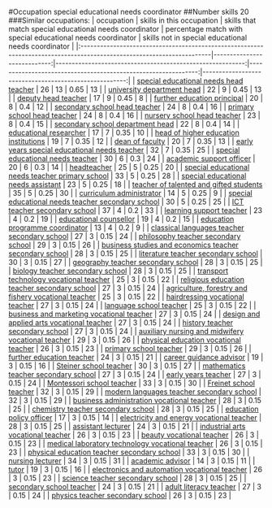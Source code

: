 #Occupation special educational needs coordinator
##Number skills 20
###Similar occupations:
| occupation                                                                                                            |   skills in this occupation |   skills that match special educational needs coordinator |   percentage match with special educational needs coordinator |   skills not in special educational needs coordinator |
|:----------------------------------------------------------------------------------------------------------------------|----------------------------:|----------------------------------------------------------:|--------------------------------------------------------------:|------------------------------------------------------:|
| [special educational needs head teacher](special_educational_needs_head_teacher.md)                                   |                          26 |                                                        13 |                                                          0.65 |                                                    13 |
| [university department head](university_department_head.md)                                                           |                          22 |                                                         9 |                                                          0.45 |                                                    13 |
| [deputy head teacher](deputy_head_teacher.md)                                                                         |                          17 |                                                         9 |                                                          0.45 |                                                     8 |
| [further education principal](further_education_principal.md)                                                         |                          20 |                                                         8 |                                                          0.4  |                                                    12 |
| [secondary school head teacher](secondary_school_head_teacher.md)                                                     |                          24 |                                                         8 |                                                          0.4  |                                                    16 |
| [primary school head teacher](primary_school_head_teacher.md)                                                         |                          24 |                                                         8 |                                                          0.4  |                                                    16 |
| [nursery school head teacher](nursery_school_head_teacher.md)                                                         |                          23 |                                                         8 |                                                          0.4  |                                                    15 |
| [secondary school department head](secondary_school_department_head.md)                                               |                          22 |                                                         8 |                                                          0.4  |                                                    14 |
| [educational researcher](educational_researcher.md)                                                                   |                          17 |                                                         7 |                                                          0.35 |                                                    10 |
| [head of higher education institutions](head_of_higher_education_institutions.md)                                     |                          19 |                                                         7 |                                                          0.35 |                                                    12 |
| [dean of faculty](dean_of_faculty.md)                                                                                 |                          20 |                                                         7 |                                                          0.35 |                                                    13 |
| [early years special educational needs teacher](early_years_special_educational_needs_teacher.md)                     |                          32 |                                                         7 |                                                          0.35 |                                                    25 |
| [special educational needs teacher](special_educational_needs_teacher.md)                                             |                          30 |                                                         6 |                                                          0.3  |                                                    24 |
| [academic support officer](academic_support_officer.md)                                                               |                          20 |                                                         6 |                                                          0.3  |                                                    14 |
| [headteacher](headteacher.md)                                                                                         |                          25 |                                                         5 |                                                          0.25 |                                                    20 |
| [special educational needs teacher primary school](special_educational_needs_teacher_primary_school.md)               |                          33 |                                                         5 |                                                          0.25 |                                                    28 |
| [special educational needs assistant](special_educational_needs_assistant.md)                                         |                          23 |                                                         5 |                                                          0.25 |                                                    18 |
| [teacher of talented and gifted students](teacher_of_talented_and_gifted_students.md)                                 |                          35 |                                                         5 |                                                          0.25 |                                                    30 |
| [curriculum administrator](curriculum_administrator.md)                                                               |                          14 |                                                         5 |                                                          0.25 |                                                     9 |
| [special educational needs teacher secondary school](special_educational_needs_teacher_secondary_school.md)           |                          30 |                                                         5 |                                                          0.25 |                                                    25 |
| [ICT teacher secondary school](ICT_teacher_secondary_school.md)                                                       |                          37 |                                                         4 |                                                          0.2  |                                                    33 |
| [learning support teacher](learning_support_teacher.md)                                                               |                          23 |                                                         4 |                                                          0.2  |                                                    19 |
| [educational counsellor](educational_counsellor.md)                                                                   |                          19 |                                                         4 |                                                          0.2  |                                                    15 |
| [education programme coordinator](education_programme_coordinator.md)                                                 |                          13 |                                                         4 |                                                          0.2  |                                                     9 |
| [classical languages teacher secondary school](classical_languages_teacher_secondary_school.md)                       |                          27 |                                                         3 |                                                          0.15 |                                                    24 |
| [philosophy teacher secondary school](philosophy_teacher_secondary_school.md)                                         |                          29 |                                                         3 |                                                          0.15 |                                                    26 |
| [business studies and economics teacher secondary school](business_studies_and_economics_teacher_secondary_school.md) |                          28 |                                                         3 |                                                          0.15 |                                                    25 |
| [literature teacher secondary school](literature_teacher_secondary_school.md)                                         |                          30 |                                                         3 |                                                          0.15 |                                                    27 |
| [geography teacher secondary school](geography_teacher_secondary_school.md)                                           |                          28 |                                                         3 |                                                          0.15 |                                                    25 |
| [biology teacher secondary school](biology_teacher_secondary_school.md)                                               |                          28 |                                                         3 |                                                          0.15 |                                                    25 |
| [transport technology vocational teacher](transport_technology_vocational_teacher.md)                                 |                          25 |                                                         3 |                                                          0.15 |                                                    22 |
| [religious education teacher secondary school](religious_education_teacher_secondary_school.md)                       |                          27 |                                                         3 |                                                          0.15 |                                                    24 |
| [agriculture, forestry and fishery vocational teacher](agriculture,_forestry_and_fishery_vocational_teacher.md)       |                          25 |                                                         3 |                                                          0.15 |                                                    22 |
| [hairdressing vocational teacher](hairdressing_vocational_teacher.md)                                                 |                          27 |                                                         3 |                                                          0.15 |                                                    24 |
| [language school teacher](language_school_teacher.md)                                                                 |                          25 |                                                         3 |                                                          0.15 |                                                    22 |
| [business and marketing vocational teacher](business_and_marketing_vocational_teacher.md)                             |                          27 |                                                         3 |                                                          0.15 |                                                    24 |
| [design and applied arts vocational teacher](design_and_applied_arts_vocational_teacher.md)                           |                          27 |                                                         3 |                                                          0.15 |                                                    24 |
| [history teacher secondary school](history_teacher_secondary_school.md)                                               |                          27 |                                                         3 |                                                          0.15 |                                                    24 |
| [auxiliary nursing and midwifery vocational teacher](auxiliary_nursing_and_midwifery_vocational_teacher.md)           |                          29 |                                                         3 |                                                          0.15 |                                                    26 |
| [physical education vocational teacher](physical_education_vocational_teacher.md)                                     |                          26 |                                                         3 |                                                          0.15 |                                                    23 |
| [primary school teacher](primary_school_teacher.md)                                                                   |                          29 |                                                         3 |                                                          0.15 |                                                    26 |
| [further education teacher](further_education_teacher.md)                                                             |                          24 |                                                         3 |                                                          0.15 |                                                    21 |
| [career guidance advisor](career_guidance_advisor.md)                                                                 |                          19 |                                                         3 |                                                          0.15 |                                                    16 |
| [Steiner school teacher](Steiner_school_teacher.md)                                                                   |                          30 |                                                         3 |                                                          0.15 |                                                    27 |
| [mathematics teacher secondary school](mathematics_teacher_secondary_school.md)                                       |                          27 |                                                         3 |                                                          0.15 |                                                    24 |
| [early years teacher](early_years_teacher.md)                                                                         |                          27 |                                                         3 |                                                          0.15 |                                                    24 |
| [Montessori school teacher](Montessori_school_teacher.md)                                                             |                          33 |                                                         3 |                                                          0.15 |                                                    30 |
| [Freinet school teacher](Freinet_school_teacher.md)                                                                   |                          32 |                                                         3 |                                                          0.15 |                                                    29 |
| [modern languages teacher secondary school](modern_languages_teacher_secondary_school.md)                             |                          32 |                                                         3 |                                                          0.15 |                                                    29 |
| [business administration vocational teacher](business_administration_vocational_teacher.md)                           |                          28 |                                                         3 |                                                          0.15 |                                                    25 |
| [chemistry teacher secondary school](chemistry_teacher_secondary_school.md)                                           |                          28 |                                                         3 |                                                          0.15 |                                                    25 |
| [education policy officer](education_policy_officer.md)                                                               |                          17 |                                                         3 |                                                          0.15 |                                                    14 |
| [electricity and energy vocational teacher](electricity_and_energy_vocational_teacher.md)                             |                          28 |                                                         3 |                                                          0.15 |                                                    25 |
| [assistant lecturer](assistant_lecturer.md)                                                                           |                          24 |                                                         3 |                                                          0.15 |                                                    21 |
| [industrial arts vocational teacher](industrial_arts_vocational_teacher.md)                                           |                          26 |                                                         3 |                                                          0.15 |                                                    23 |
| [beauty vocational teacher](beauty_vocational_teacher.md)                                                             |                          26 |                                                         3 |                                                          0.15 |                                                    23 |
| [medical laboratory technology vocational teacher](medical_laboratory_technology_vocational_teacher.md)               |                          26 |                                                         3 |                                                          0.15 |                                                    23 |
| [physical education teacher secondary school](physical_education_teacher_secondary_school.md)                         |                          33 |                                                         3 |                                                          0.15 |                                                    30 |
| [nursing lecturer](nursing_lecturer.md)                                                                               |                          34 |                                                         3 |                                                          0.15 |                                                    31 |
| [academic advisor](academic_advisor.md)                                                                               |                          14 |                                                         3 |                                                          0.15 |                                                    11 |
| [tutor](tutor.md)                                                                                                     |                          19 |                                                         3 |                                                          0.15 |                                                    16 |
| [electronics and automation vocational teacher](electronics_and_automation_vocational_teacher.md)                     |                          26 |                                                         3 |                                                          0.15 |                                                    23 |
| [science teacher secondary school](science_teacher_secondary_school.md)                                               |                          28 |                                                         3 |                                                          0.15 |                                                    25 |
| [secondary school teacher](secondary_school_teacher.md)                                                               |                          24 |                                                         3 |                                                          0.15 |                                                    21 |
| [adult literacy teacher](adult_literacy_teacher.md)                                                                   |                          27 |                                                         3 |                                                          0.15 |                                                    24 |
| [physics teacher secondary school](physics_teacher_secondary_school.md)                                               |                          26 |                                                         3 |                                                          0.15 |                                                    23 |
